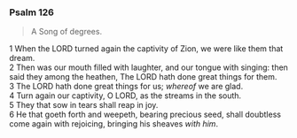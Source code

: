 ### Psalm 126

> A Song of degrees.

1 When the LORD turned again the captivity of Zion, we were like them that dream.  
2 Then was our mouth filled with laughter, and our tongue with singing: then said they among the heathen, The LORD hath done great things for them.  
3 The LORD hath done great things for us; *whereof* we are glad.  
4 Turn again our captivity, O LORD, as the streams in the south.  
5 They that sow in tears shall reap in joy.  
6 He that goeth forth and weepeth, bearing precious seed, shall doubtless come again with rejoicing, bringing his sheaves *with him*.  
